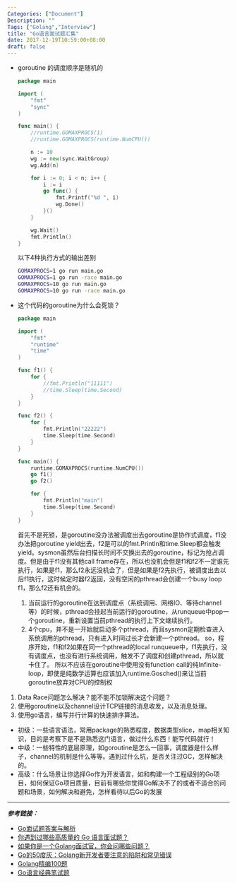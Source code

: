 ```yaml
---
Categories: ["Document"]
Description: ""
Tags: ["Golang","Interview"]
title: "Go语言面试题汇集"
date: 2017-12-19T10:59:00+08:00
draft: false
---
```



- goroutine 的调度顺序是随机的

	```go
	package main

	import (
		"fmt"
		"sync"
	)

	func main() {
		//runtime.GOMAXPROCS(1)
		//runtime.GOMAXPROCS(runtime.NumCPU())

		n := 10
		wg := new(sync.WaitGroup)
		wg.Add(n)
	
		for i := 0; i < n; i++ {
			i := i
			go func() {
				fmt.Printf("%d ", i)
				wg.Done()
			}()
		}

		wg.Wait()
		fmt.Println()
	}
	```

	以下4种执行方式的输出差别
	```bash
	GOMAXPROCS=1 go run main.go
	GOMAXPROCS=1 go run -race main.go
	GOMAXPROCS=10 go run main.go
	GOMAXPROCS=10 go run -race main.go
	```

- 这个代码的goroutine为什么会死锁？

	```go
	package main
	
	import (
		"fmt"
		"runtime"
		"time"
	)
	
	func f1() {
		for {
			//fmt.Println("11111")
			//time.Sleep(time.Second)
		}
	}
	
	func f2() {
		for {
			fmt.Println("22222")
			time.Sleep(time.Second)
		}
	}
	
	func main() {
		runtime.GOMAXPROCS(runtime.NumCPU())
		go f1()
		go f2()
	
		for {
			fmt.Println("main")
			time.Sleep(time.Second)
		}
	}
	```
	
	首先不是死锁，是goroutine没办法被调度出去goroutine是协作式调度，f1没办法把goroutine yield出去，f2是可以的fmt.Println和time.Sleep都会触发yield。sysmon虽然后台扫描长时间不交换出去的goroutine，标记为抢占调度。但是由于f1没有其他call frame存在，所以也没机会但是f1和f2不一定谁先执行，如果是f1，那么f2永远没机会了，但是如果是f2先执行，被调度出去以后f1执行，这时候定时器f2返回，没有空闲的pthread会创建一个busy loop f1，那么f2还有机会的。
	
	1. 当前运行的goroutine在达到调度点（系统调用、网络IO、等待channel等）的时候，pthread会挂起当前运行的goroutine，从runqueue中pop一个goroutine，重新设置当前pthread的执行上下文继续执行。
	2. 4个cpu，并不是一开始就启动多个pthread，而且sysmon定期检查进入系统调用的pthread，只有进入时间过长才会新建一个pthread。
	so，程序开始，f1和f2如果在同一个pthread的local runqueue中，f1先执行，没有调度点，也没有进行系统调用，触发不了调度和创建pthread，所以就卡住了。
	所以不应该在goroutine中使用没有function call的纯Infinite-loop，即使是纯数学运算也应该加入runtime.Gosched()来让当前goroutine放弃对CPU的控制权


1. Data Race问题怎么解决？能不能不加锁解决这个问题？
2. 使用goroutine以及channel设计TCP链接的消息收发，以及消息处理。
3. 使用go语言，编写并行计算的快速排序算法。

- 初级：一些语言语法，常用package的熟悉程度，数据类型slice，map相关知识，目的是考察下是不是熟悉这门语言，做过什么东西！能写代码就行！
- 中级：一些特性的底层原理，如goroutine是怎么一回事，调度器是什么样子，channel的机制是什么等等。遇到过什么坑，是否关注过GC，怎样解决的。
- 高级：什么场景让你选择Go作为开发语言，如和构建一个工程级别的Go项目，如何保证Go项目质量，目前有哪些你觉得Go解决不了的或者不适合的问题和场景，如何解决和避免，怎样看待以后Go的发展

---

_**参考链接：**_  

- [Go面试题答案与解析](https://yushuangqi.com/blog/2017/golang-mian-shi-ti-da-an-yujie-xi.html)
- [你遇到过哪些高质量的 Go 语言面试题？](https://www.zhihu.com/question/60952598)
- [如果你是一个Golang面试官，你会问哪些问题？](https://www.zhihu.com/question/67846139)
- [Go的50度灰：Golang新开发者要注意的陷阱和常见错误](http://colobu.com/2015/09/07/gotchas-and-common-mistakes-in-go-golang/)
- [Golang精编100题](https://www.jianshu.com/p/f690203ff168)
- [Go语言经典笔试题](https://goquiz.github.io/)
